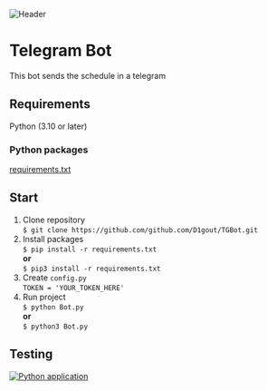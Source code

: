 ![Header](https://github.com/D1gout/TGBot/F0FF9753-C07B-45AF-B628-71EA4390956B.png)

# Telegram Bot
This bot sends the schedule in a telegram
## Requirements
Python (3.10 or later)
### Python packages 
[requirements.txt](https://github.com/D1gout/TGBot/blob/main/requirements.txt)
## Start
1. Clone repository
<br>`$ git clone https://github.com/github.com/D1gout/TGBot.git`
2. Install packages
<br>`$ pip install -r requirements.txt`
<br><strong>or</strong>
<br>`$ pip3 install -r requirements.txt`
3. Create `config.py`
<br>`TOKEN = 'YOUR_TOKEN_HERE'`
4. Run project
<br>`$ python Bot.py`
<br><strong>or</strong>
<br>`$ python3 Bot.py`
## Testing
[![Python application](https://github.com/D1gout/TGBot/actions/workflows/python-app.yml/badge.svg)](https://github.com/D1gout/TGBot/actions/workflows/python-app.yml)
